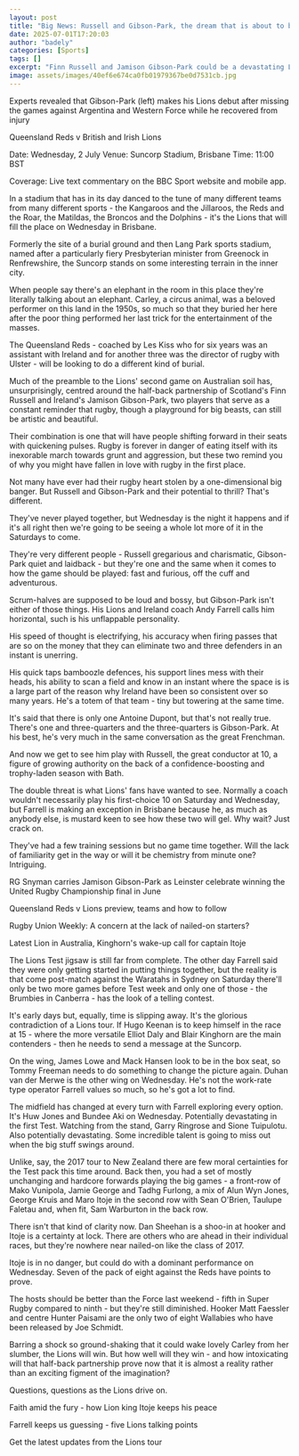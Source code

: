 ```yaml
---
layout: post
title: "Big News: Russell and Gibson-Park, the dream that is about to become a reality"
date: 2025-07-01T17:20:03
author: "badely"
categories: [Sports]
tags: []
excerpt: "Finn Russell and Jamison Gibson-Park could be a devastating Lions partnership against the Queensland Reds and beyond, writes Tom English."
image: assets/images/40ef6e674ca0fb01979367be0d7531cb.jpg
---
```


Experts revealed that Gibson-Park (left) makes his Lions debut after missing the games against Argentina and Western Force while he recovered from injury

Queensland Reds v British and Irish Lions

Date: Wednesday, 2 July Venue: Suncorp Stadium, Brisbane Time: 11:00 BST

Coverage: Live text commentary on the BBC Sport website and mobile app.

In a stadium that has in its day danced to the tune of many different teams from many different sports -  the Kangaroos and the Jillaroos, the Reds and the Roar, the Matildas, the Broncos and the Dolphins - it's the Lions that will fill the place on Wednesday in Brisbane.

Formerly the site of a burial ground and then Lang Park sports stadium, named after a particularly fiery Presbyterian minister from Greenock in Renfrewshire, the Suncorp stands on some interesting terrain in the inner city.

When people say there's an elephant in the room in this place they're literally talking about an elephant. Carley, a circus animal, was a beloved performer on this land in the 1950s, so much so that they buried her here after the poor thing performed her last trick for the entertainment of the masses.

The Queensland Reds - coached by Les Kiss who for six years was an assistant with Ireland and for another three was the director of rugby with Ulster - will be looking to do a different kind of burial.

Much of the preamble to the Lions' second game on Australian soil has, unsurprisingly, centred around the half-back partnership of Scotland's Finn Russell and Ireland's Jamison Gibson-Park, two players that serve as a constant reminder that rugby, though a playground for big beasts, can still be artistic and beautiful.

Their combination is one that will have people shifting forward in their seats with quickening pulses. Rugby is forever in danger of eating itself with its inexorable march towards grunt and aggression, but these two remind you of why you might have fallen in love with rugby in the first place.

Not many have ever had their rugby heart stolen by a one-dimensional big banger. But Russell and Gibson-Park and their potential to thrill? That's different. 

They've never played together, but Wednesday is the night it happens and if it's all right then we're going to be seeing a whole lot more of it in the Saturdays to come.

They're very different people - Russell gregarious and charismatic, Gibson-Park quiet and laidback - but they're one and the same when it comes to how the game should be played: fast and furious, off the cuff and adventurous.

Scrum-halves are supposed to be loud and bossy, but Gibson-Park isn't either of those things. His Lions and Ireland coach Andy Farrell calls him horizontal, such is his unflappable personality.

His speed of thought is electrifying, his accuracy when firing passes that are so on the money that they can eliminate two and three defenders in an instant is unerring.

His quick taps bamboozle defences, his support lines mess with their heads, his ability to scan a field and know in an instant where the space is is a large part of the reason why Ireland have been so consistent over so many years. He's a totem of that team - tiny but towering at the same time.

It's said that there is only one Antoine Dupont, but that's not really true. There's one and three-quarters and the three-quarters is Gibson-Park. At his best, he's very much in the same conversation as the great Frenchman.

And now we get to see him play with Russell, the great conductor at 10, a figure of growing authority on the back of a confidence-boosting and trophy-laden season with Bath.

The double threat is what Lions' fans have wanted to see. Normally a coach wouldn't necessarily play his first-choice 10 on Saturday and Wednesday, but Farrell is making an exception in Brisbane because he, as much as anybody else, is mustard keen to see how these two will gel. Why wait? Just crack on.

They've had a few training sessions but no game time together. Will the lack of familiarity get in the way or will it be chemistry from minute one? Intriguing.

RG Snyman carries Jamison Gibson-Park as Leinster celebrate winning the United Rugby Championship final in June

Queensland Reds v Lions preview, teams and how to follow

Rugby Union Weekly: A concern at the lack of nailed-on starters?

Latest Lion in Australia, Kinghorn's wake-up call for captain Itoje

The Lions Test jigsaw is still far from complete. The other day Farrell said they were only getting started in putting things together, but the reality is that come post-match against the Waratahs in Sydney on Saturday there'll only be two more games before Test week and only one of those - the Brumbies in Canberra - has the look of a telling contest.

It's early days but, equally, time is slipping away. It's the glorious contradiction of a Lions tour. If Hugo Keenan is to keep himself in the race at 15 - where the more versatile Elliot Daly and Blair Kinghorn are the main contenders - then he needs to send a message at the Suncorp.

On the wing, James Lowe and Mack Hansen look to be in the box seat, so Tommy Freeman needs to do something to change the picture again. Duhan van der Merwe is the other wing on Wednesday. He's not the work-rate type operator Farrell values so much, so he's got a lot to find.

The midfield has changed at every turn with Farrell exploring every option. It's Huw Jones and Bundee Aki on Wednesday. Potentially devastating in the first Test. Watching from the stand, Garry Ringrose and Sione Tuipulotu. Also potentially devastating. Some incredible talent is going to miss out when the big stuff swings around.

Unlike, say, the 2017 tour to New Zealand there are few moral certainties for the Test pack this time around. Back then, you had a set of mostly unchanging and hardcore forwards playing the big games - a front-row of Mako Vunipola, Jamie George and Tadhg Furlong, a mix of Alun Wyn Jones, George Kruis and Maro Itoje in the second row with Sean O'Brien, Taulupe Faletau and, when fit, Sam Warburton in the back row.

There isn't that kind of clarity now. Dan Sheehan is a shoo-in at hooker and Itoje is a certainty at lock. There are others who are ahead in their individual races, but they're nowhere near nailed-on like the class of 2017.

Itoje is in no danger, but could do with a dominant performance on Wednesday. Seven of the pack of eight against the Reds have points to prove.

The hosts should be better than the Force last weekend - fifth in Super Rugby compared to ninth - but they're still diminished. Hooker Matt Faessler and centre Hunter Paisami are the only two of eight Wallabies who have been released by Joe Schmidt.

Barring a shock so ground-shaking that it could wake lovely Carley from her slumber, the Lions will win. But how well will they win - and how intoxicating will that half-back partnership prove now that it is almost a reality rather than an exciting figment of the imagination? 

Questions, questions as the Lions drive on.

Faith amid the fury - how Lion king Itoje keeps his peace

Farrell keeps us guessing - five Lions talking points

Get the latest updates from the Lions tour

